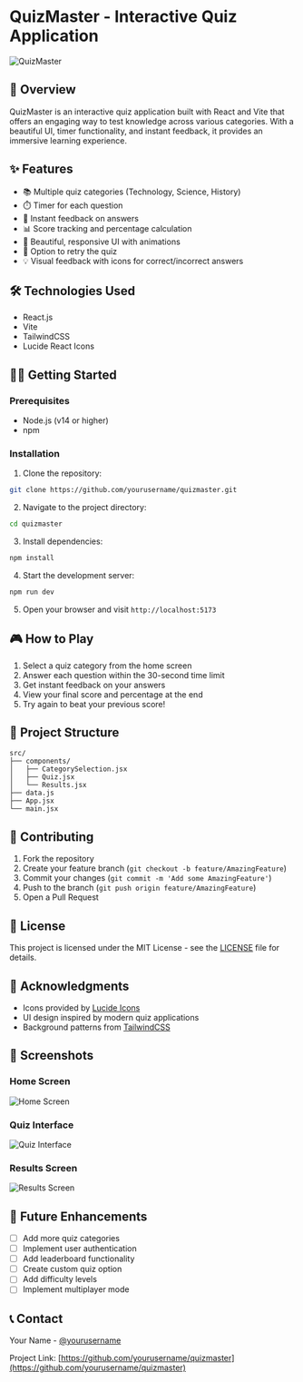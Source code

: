 # QuizMaster - Interactive Quiz Application

![QuizMaster](https://images.unsplash.com/photo-1606326608606-aa0b62935f2b?auto=format&fit=crop&q=80&w=2000&h=600)

## 🚀 Overview

QuizMaster is an interactive quiz application built with React and Vite that offers an engaging way to test knowledge across various categories. With a beautiful UI, timer functionality, and instant feedback, it provides an immersive learning experience.

## ✨ Features

- 📚 Multiple quiz categories (Technology, Science, History)
- ⏱️ Timer for each question
- 🎯 Instant feedback on answers
- 📊 Score tracking and percentage calculation
- 🎨 Beautiful, responsive UI with animations
- 🔄 Option to retry the quiz
- 💡 Visual feedback with icons for correct/incorrect answers

## 🛠️ Technologies Used

- React.js
- Vite
- TailwindCSS
- Lucide React Icons

## 🏃‍♂️ Getting Started

### Prerequisites

- Node.js (v14 or higher)
- npm

### Installation

1. Clone the repository:
```bash
git clone https://github.com/yourusername/quizmaster.git
```

2. Navigate to the project directory:
```bash
cd quizmaster
```

3. Install dependencies:
```bash
npm install
```

4. Start the development server:
```bash
npm run dev
```

5. Open your browser and visit `http://localhost:5173`

## 🎮 How to Play

1. Select a quiz category from the home screen
2. Answer each question within the 30-second time limit
3. Get instant feedback on your answers
4. View your final score and percentage at the end
5. Try again to beat your previous score!

## 📁 Project Structure

```
src/
├── components/
│   ├── CategorySelection.jsx
│   ├── Quiz.jsx
│   └── Results.jsx
├── data.js
├── App.jsx
└── main.jsx
```

## 🤝 Contributing

1. Fork the repository
2. Create your feature branch (`git checkout -b feature/AmazingFeature`)
3. Commit your changes (`git commit -m 'Add some AmazingFeature'`)
4. Push to the branch (`git push origin feature/AmazingFeature`)
5. Open a Pull Request

## 📝 License

This project is licensed under the MIT License - see the [LICENSE](LICENSE) file for details.

## 🙏 Acknowledgments

- Icons provided by [Lucide Icons](https://lucide.dev)
- UI design inspired by modern quiz applications
- Background patterns from [TailwindCSS](https://tailwindcss.com)

## 📸 Screenshots

### Home Screen
![Home Screen](https://images.unsplash.com/photo-1606326608690-4e0281b1e588?auto=format&fit=crop&q=80&w=800&h=400)

### Quiz Interface
![Quiz Interface](https://images.unsplash.com/photo-1606326608701-9b93e14f3531?auto=format&fit=crop&q=80&w=800&h=400)

### Results Screen
![Results Screen](https://images.unsplash.com/photo-1606326608702-9b93e14f3532?auto=format&fit=crop&q=80&w=800&h=400)

## 🔮 Future Enhancements

- [ ] Add more quiz categories
- [ ] Implement user authentication
- [ ] Add leaderboard functionality
- [ ] Create custom quiz option
- [ ] Add difficulty levels
- [ ] Implement multiplayer mode

## 📞 Contact

Your Name - [@yourusername](https://twitter.com/yourusername)

Project Link: [https://github.com/yourusername/quizmaster](https://github.com/yourusername/quizmaster)